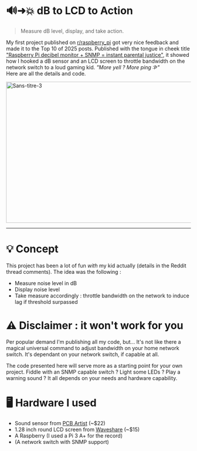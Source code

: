 # 🔊➜💥 dB to LCD to Action
> Measure dB level, display, and take action.

My first project published on [r/raspberry_pi](https://www.reddit.com/r/raspberry_pi/) got very nice feedback and made it to the Top 10 of 2025 posts.
Published with the tongue in cheek title ["Raspberry Pi decibel monitor + SNMP = instant parental justice"](https://www.reddit.com/r/raspberry_pi/comments/1moiw8k/raspberry_pi_decibel_monitor_snmp_instant/), it
showed how I hooked a dB sensor and an LCD screen to throttle bandwidth on the network switch to a loud gaming kid. _"More yell ? More ping :Þ"_ <br/>
Here are all the details and code.

<img width="1178" height="385" alt="Sans-titre-3" src="https://github.com/user-attachments/assets/5417b710-e914-4440-8563-bf96aec9ab13" />

---

# 💡 Concept

This project has been a lot of fun _with_ my kid actually (details in the Reddit thread comments). The idea was the following :

- Measure noise level in dB
- Display noise level
- Take measure accordingly : throttle bandwidth on the network to induce lag if threshold surpassed

# ⚠️ Disclaimer : it won't work for you

Per popular demand I'm publishing all my code, but... It's not like there a magical universal command to adjust bandwidth on your home network switch. It's dependant on your
network switch, if capable at all.

The code presented here will serve more as a starting point for your own project. Fiddle with an SNMP capable switch ? Light some LEDs ? Play a warning sound ? It all depends on your needs and hardware capability.

# 🖥️ Hardware I used

- Sound sensor from [PCB Artist](https://pcbartists.com/product/i2c-decibel-sound-level-meter-module/) (~$22)
- 1.28 inch round LCD screen from [Waveshare](https://www.waveshare.com/1.28inch-lcd-module.htm) (~$15)
- A Raspberry (I used a Pi 3 A+ for the record)
- (A network switch with SNMP support)

